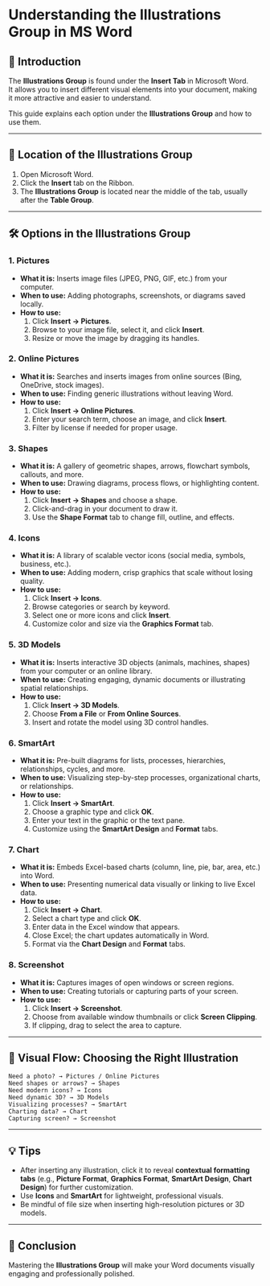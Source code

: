 # Understanding the **Illustrations Group** in MS Word

## 📖 Introduction
The **Illustrations Group** is found under the **Insert Tab** in Microsoft Word.  
It allows you to insert different visual elements into your document, making it more attractive and easier to understand.

This guide explains each option under the **Illustrations Group** and how to use them.

---

## 📍 Location of the Illustrations Group
1. Open Microsoft Word.
2. Click the **Insert** tab on the Ribbon.
3. The **Illustrations Group** is located near the middle of the tab, usually after the **Table Group**.

---

## 🛠 Options in the Illustrations Group

### 1. Pictures
- **What it is:** Inserts image files (JPEG, PNG, GIF, etc.) from your computer.
- **When to use:** Adding photographs, screenshots, or diagrams saved locally.
- **How to use:**  
  1. Click **Insert → Pictures**.  
  2. Browse to your image file, select it, and click **Insert**.  
  3. Resize or move the image by dragging its handles.

### 2. Online Pictures
- **What it is:** Searches and inserts images from online sources (Bing, OneDrive, stock images).
- **When to use:** Finding generic illustrations without leaving Word.
- **How to use:**  
  1. Click **Insert → Online Pictures**.  
  2. Enter your search term, choose an image, and click **Insert**.  
  3. Filter by license if needed for proper usage.

### 3. Shapes
- **What it is:** A gallery of geometric shapes, arrows, flowchart symbols, callouts, and more.
- **When to use:** Drawing diagrams, process flows, or highlighting content.
- **How to use:**  
  1. Click **Insert → Shapes** and choose a shape.  
  2. Click-and-drag in your document to draw it.  
  3. Use the **Shape Format** tab to change fill, outline, and effects.

### 4. Icons
- **What it is:** A library of scalable vector icons (social media, symbols, business, etc.).
- **When to use:** Adding modern, crisp graphics that scale without losing quality.
- **How to use:**  
  1. Click **Insert → Icons**.  
  2. Browse categories or search by keyword.  
  3. Select one or more icons and click **Insert**.  
  4. Customize color and size via the **Graphics Format** tab.

### 5. 3D Models
- **What it is:** Inserts interactive 3D objects (animals, machines, shapes) from your computer or an online library.
- **When to use:** Creating engaging, dynamic documents or illustrating spatial relationships.
- **How to use:**  
  1. Click **Insert → 3D Models**.  
  2. Choose **From a File** or **From Online Sources**.  
  3. Insert and rotate the model using 3D control handles.

### 6. SmartArt
- **What it is:** Pre-built diagrams for lists, processes, hierarchies, relationships, cycles, and more.
- **When to use:** Visualizing step-by-step processes, organizational charts, or relationships.
- **How to use:**  
  1. Click **Insert → SmartArt**.  
  2. Choose a graphic type and click **OK**.  
  3. Enter your text in the graphic or the text pane.  
  4. Customize using the **SmartArt Design** and **Format** tabs.

### 7. Chart
- **What it is:** Embeds Excel-based charts (column, line, pie, bar, area, etc.) into Word.
- **When to use:** Presenting numerical data visually or linking to live Excel data.
- **How to use:**  
  1. Click **Insert → Chart**.  
  2. Select a chart type and click **OK**.  
  3. Enter data in the Excel window that appears.  
  4. Close Excel; the chart updates automatically in Word.  
  5. Format via the **Chart Design** and **Format** tabs.

### 8. Screenshot
- **What it is:** Captures images of open windows or screen regions.
- **When to use:** Creating tutorials or capturing parts of your screen.
- **How to use:**  
  1. Click **Insert → Screenshot**.  
  2. Choose from available window thumbnails or click **Screen Clipping**.  
  3. If clipping, drag to select the area to capture.

---

## 🧩 Visual Flow: Choosing the Right Illustration
```text
Need a photo? → Pictures / Online Pictures
Need shapes or arrows? → Shapes
Need modern icons? → Icons
Need dynamic 3D? → 3D Models
Visualizing processes? → SmartArt
Charting data? → Chart
Capturing screen? → Screenshot
```

---

## 💡 Tips
- After inserting any illustration, click it to reveal **contextual formatting tabs** (e.g., **Picture Format**, **Graphics Format**, **SmartArt Design**, **Chart Design**) for further customization.
- Use **Icons** and **SmartArt** for lightweight, professional visuals.
- Be mindful of file size when inserting high-resolution pictures or 3D models.

---

## 🏁 Conclusion
Mastering the **Illustrations Group** will make your Word documents visually engaging and professionally polished.  
